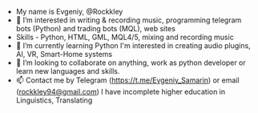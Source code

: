 - My name is Evgeniy, @Rockkley
- 👀 I’m interested in writing  & recording music, programming telegram bots (Python) and trading bots (MQL), web sites 
- Skills - Python, HTML, GML, MQL4/5, mixing and recording music
- 🌱 I’m currently learning Python
I'm interested in creating audio plugins, AI, VR, Smart-Home systems
- 💞️ I’m looking to collaborate on anything, work as python developer or learn new languages and skills. 
- 📫 Contact me by Telegram (https://t.me/Evgeniy_Samarin) or email (rockkley94@gmail.com)
I have incomplete higher education in Linguistics, Translating 
